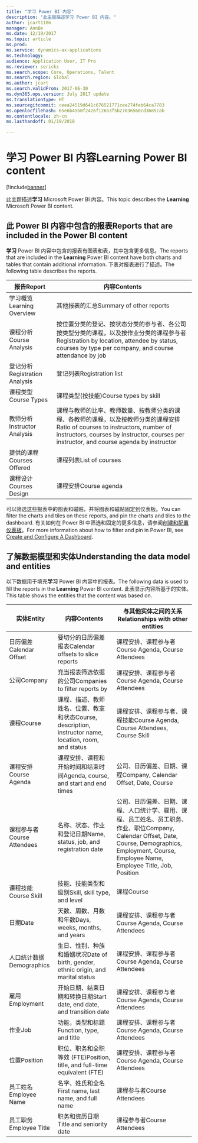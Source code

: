 ```yaml
---
title: "学习 Power BI 内容"
description: "此主题描述学习 Power BI 内容。"
author: jcart1106
manager: AnnBe
ms.date: 12/19/2017
ms.topic: article
ms.prod: 
ms.service: dynamics-ax-applications
ms.technology: 
audience: Application User, IT Pro
ms.reviewer: sericks
ms.search.scope: Core, Operations, Talent
ms.search.region: Global
ms.author: jcart
ms.search.validFrom: 2017-06-30
ms.dyn365.ops.version: July 2017 update
ms.translationtype: HT
ms.sourcegitcommit: ceea24519d641c676521771cee274feb64ca7783
ms.openlocfilehash: 65e6b45b0f2426f126b3f5b27036560cd3685cab
ms.contentlocale: zh-cn
ms.lasthandoff: 01/19/2018

---
```


# <a name="learning-power-bi-content"></a><span data-ttu-id="b0cbf-103">学习 Power BI 内容</span><span class="sxs-lookup"><span data-stu-id="b0cbf-103">Learning Power BI content</span></span>

[!include[banner](../includes/banner.md)]

<span data-ttu-id="b0cbf-104">此主题描述**学习** Microsoft Power BI 内容。</span><span class="sxs-lookup"><span data-stu-id="b0cbf-104">This topic describes the **Learning** Microsoft Power BI content.</span></span>

## <a name="reports-that-are-included-in-the-power-bi-content"></a><span data-ttu-id="b0cbf-105">此 Power BI 内容中包含的报表</span><span class="sxs-lookup"><span data-stu-id="b0cbf-105">Reports that are included in the Power BI content</span></span>

<span data-ttu-id="b0cbf-106">**学习** Power BI 内容中包含的报表有图表和表，其中包含更多信息。</span><span class="sxs-lookup"><span data-stu-id="b0cbf-106">The reports that are included in the **Learning** Power BI content have both charts and tables that contain additional information.</span></span> <span data-ttu-id="b0cbf-107">下表对报表进行了描述。</span><span class="sxs-lookup"><span data-stu-id="b0cbf-107">The following table describes the reports.</span></span>

| <span data-ttu-id="b0cbf-108">报告</span><span class="sxs-lookup"><span data-stu-id="b0cbf-108">Report</span></span>                | <span data-ttu-id="b0cbf-109">内容</span><span class="sxs-lookup"><span data-stu-id="b0cbf-109">Contents</span></span> |
|-----------------------|----------|
| <span data-ttu-id="b0cbf-110">学习概览</span><span class="sxs-lookup"><span data-stu-id="b0cbf-110">Learning Overview</span></span>     | <span data-ttu-id="b0cbf-111">其他报表的汇总</span><span class="sxs-lookup"><span data-stu-id="b0cbf-111">Summary of other reports</span></span> |
| <span data-ttu-id="b0cbf-112">课程分析</span><span class="sxs-lookup"><span data-stu-id="b0cbf-112">Course Analysis</span></span>       | <span data-ttu-id="b0cbf-113">按位置分类的登记、按状态分类的参与者、各公司按类型分类的课程，以及按作业分类的课程参与者</span><span class="sxs-lookup"><span data-stu-id="b0cbf-113">Registration by location, attendee by status, courses by type per company, and course attendance by job</span></span> |
| <span data-ttu-id="b0cbf-114">登记分析</span><span class="sxs-lookup"><span data-stu-id="b0cbf-114">Registration Analysis</span></span> | <span data-ttu-id="b0cbf-115">登记列表</span><span class="sxs-lookup"><span data-stu-id="b0cbf-115">Registration list</span></span> |
| <span data-ttu-id="b0cbf-116">课程类型</span><span class="sxs-lookup"><span data-stu-id="b0cbf-116">Course Types</span></span>          | <span data-ttu-id="b0cbf-117">课程类型(按技能)</span><span class="sxs-lookup"><span data-stu-id="b0cbf-117">Course types by skill</span></span> |
| <span data-ttu-id="b0cbf-118">教师分析</span><span class="sxs-lookup"><span data-stu-id="b0cbf-118">Instructor Analysis</span></span>   | <span data-ttu-id="b0cbf-119">课程与教师的比率、教师数量、按教师分类的课程、各教师的课程，以及按教师分类的课程安排</span><span class="sxs-lookup"><span data-stu-id="b0cbf-119">Ratio of courses to instructors, number of instructors, courses by instructor, courses per instructor, and course agenda by instructor</span></span> |
| <span data-ttu-id="b0cbf-120">提供的课程</span><span class="sxs-lookup"><span data-stu-id="b0cbf-120">Courses Offered</span></span>       | <span data-ttu-id="b0cbf-121">课程列表</span><span class="sxs-lookup"><span data-stu-id="b0cbf-121">List of courses</span></span> |
| <span data-ttu-id="b0cbf-122">课程设计</span><span class="sxs-lookup"><span data-stu-id="b0cbf-122">Courses Design</span></span>        | <span data-ttu-id="b0cbf-123">课程安排</span><span class="sxs-lookup"><span data-stu-id="b0cbf-123">Course agenda</span></span> |

<span data-ttu-id="b0cbf-124">可以筛选这些报表中的图表和磁贴，并将图表和磁贴固定到仪表板。</span><span class="sxs-lookup"><span data-stu-id="b0cbf-124">You can filter the charts and tiles on these reports, and pin the charts and tiles to the dashboard.</span></span> <span data-ttu-id="b0cbf-125">有关如何在 Power BI 中筛选和固定的更多信息，请参阅[创建和配置仪表板](https://powerbi.microsoft.com/en-us/guided-learning/powerbi-learning-4-2-create-configure-dashboards)。</span><span class="sxs-lookup"><span data-stu-id="b0cbf-125">For more information about how to filter and pin in Power BI, see [Create and Configure A Dashboard](https://powerbi.microsoft.com/en-us/guided-learning/powerbi-learning-4-2-create-configure-dashboards).</span></span>

## <a name="understanding-the-data-model-and-entities"></a><span data-ttu-id="b0cbf-126">了解数据模型和实体</span><span class="sxs-lookup"><span data-stu-id="b0cbf-126">Understanding the data model and entities</span></span>

<span data-ttu-id="b0cbf-127">以下数据用于填充**学习** Power BI 内容中的报表。</span><span class="sxs-lookup"><span data-stu-id="b0cbf-127">The following data is used to fill the reports in the **Learning** Power BI content.</span></span> <span data-ttu-id="b0cbf-128">此表显示内容所基于的实体。</span><span class="sxs-lookup"><span data-stu-id="b0cbf-128">This table shows the entities that the content was based on.</span></span>

| <span data-ttu-id="b0cbf-129">实体</span><span class="sxs-lookup"><span data-stu-id="b0cbf-129">Entity</span></span>           | <span data-ttu-id="b0cbf-130">内容</span><span class="sxs-lookup"><span data-stu-id="b0cbf-130">Contents</span></span>                                                         | <span data-ttu-id="b0cbf-131">与其他实体之间的关系</span><span class="sxs-lookup"><span data-stu-id="b0cbf-131">Relationships with other entities</span></span> |
|------------------|------------------------------------------------------------------|-----------------------------------|
| <span data-ttu-id="b0cbf-132">日历偏差</span><span class="sxs-lookup"><span data-stu-id="b0cbf-132">Calendar Offset</span></span>  | <span data-ttu-id="b0cbf-133">要切分的日历偏差报表</span><span class="sxs-lookup"><span data-stu-id="b0cbf-133">Calendar offsets to slice reports</span></span>                                | <span data-ttu-id="b0cbf-134">课程安排、课程参与者</span><span class="sxs-lookup"><span data-stu-id="b0cbf-134">Course Agenda, Course Attendees</span></span> |
| <span data-ttu-id="b0cbf-135">公司</span><span class="sxs-lookup"><span data-stu-id="b0cbf-135">Company</span></span>          | <span data-ttu-id="b0cbf-136">充当报表筛选依据的公司</span><span class="sxs-lookup"><span data-stu-id="b0cbf-136">Companies to filter reports by</span></span>                                   | <span data-ttu-id="b0cbf-137">课程安排、课程参与者</span><span class="sxs-lookup"><span data-stu-id="b0cbf-137">Course Agenda, Course Attendees</span></span> |
| <span data-ttu-id="b0cbf-138">课程</span><span class="sxs-lookup"><span data-stu-id="b0cbf-138">Course</span></span>           | <span data-ttu-id="b0cbf-139">课程、描述、教师姓名、位置、教室和状态</span><span class="sxs-lookup"><span data-stu-id="b0cbf-139">Course, description, instructor name, location, room, and status</span></span> | <span data-ttu-id="b0cbf-140">课程安排、课程参与者、课程技能</span><span class="sxs-lookup"><span data-stu-id="b0cbf-140">Course Agenda, Course Attendees, Course Skill</span></span> |
| <span data-ttu-id="b0cbf-141">课程安排</span><span class="sxs-lookup"><span data-stu-id="b0cbf-141">Course Agenda</span></span>    | <span data-ttu-id="b0cbf-142">课程安排、课程和开始时间和结束时间</span><span class="sxs-lookup"><span data-stu-id="b0cbf-142">Agenda, course, and start and end times</span></span>                          | <span data-ttu-id="b0cbf-143">公司、日历偏差、日期、课程</span><span class="sxs-lookup"><span data-stu-id="b0cbf-143">Company, Calendar Offset, Date, Course</span></span> |
| <span data-ttu-id="b0cbf-144">课程参与者</span><span class="sxs-lookup"><span data-stu-id="b0cbf-144">Course Attendees</span></span> | <span data-ttu-id="b0cbf-145">名称、状态、作业和登记日期</span><span class="sxs-lookup"><span data-stu-id="b0cbf-145">Name, status, job, and registration date</span></span>                         | <span data-ttu-id="b0cbf-146">公司、日历偏差、日期、课程、人口统计学、雇用、课程、员工姓名、员工职务、作业、职位</span><span class="sxs-lookup"><span data-stu-id="b0cbf-146">Company, Calendar Offset, Date, Course, Demographics, Employment, Course, Employee Name, Employee Title, Job, Position</span></span> |
| <span data-ttu-id="b0cbf-147">课程技能</span><span class="sxs-lookup"><span data-stu-id="b0cbf-147">Course Skill</span></span>     | <span data-ttu-id="b0cbf-148">技能、技能类型和级别</span><span class="sxs-lookup"><span data-stu-id="b0cbf-148">Skill, skill type, and level</span></span>                                     | <span data-ttu-id="b0cbf-149">课程</span><span class="sxs-lookup"><span data-stu-id="b0cbf-149">Course</span></span> |
| <span data-ttu-id="b0cbf-150">日期</span><span class="sxs-lookup"><span data-stu-id="b0cbf-150">Date</span></span>             | <span data-ttu-id="b0cbf-151">天数、周数、月数和年数</span><span class="sxs-lookup"><span data-stu-id="b0cbf-151">Days, weeks, months, and years</span></span>                                   | <span data-ttu-id="b0cbf-152">课程安排、课程参与者</span><span class="sxs-lookup"><span data-stu-id="b0cbf-152">Course Agenda, Course Attendees</span></span> |
| <span data-ttu-id="b0cbf-153">人口统计数据</span><span class="sxs-lookup"><span data-stu-id="b0cbf-153">Demographics</span></span>     | <span data-ttu-id="b0cbf-154">生日、性别、种族和婚姻状况</span><span class="sxs-lookup"><span data-stu-id="b0cbf-154">Date of birth, gender, ethnic origin, and marital status</span></span>         | <span data-ttu-id="b0cbf-155">课程安排、课程参与者</span><span class="sxs-lookup"><span data-stu-id="b0cbf-155">Course Agenda, Course Attendees</span></span> |
| <span data-ttu-id="b0cbf-156">雇用</span><span class="sxs-lookup"><span data-stu-id="b0cbf-156">Employment</span></span>       | <span data-ttu-id="b0cbf-157">开始日期、结束日期和转换日期</span><span class="sxs-lookup"><span data-stu-id="b0cbf-157">Start date, end date, and transition date</span></span>                        | <span data-ttu-id="b0cbf-158">课程安排、课程参与者</span><span class="sxs-lookup"><span data-stu-id="b0cbf-158">Course Agenda, Course Attendees</span></span> |
| <span data-ttu-id="b0cbf-159">作业</span><span class="sxs-lookup"><span data-stu-id="b0cbf-159">Job</span></span>              | <span data-ttu-id="b0cbf-160">功能，类型和标题</span><span class="sxs-lookup"><span data-stu-id="b0cbf-160">Function, type, and title</span></span>                                        | <span data-ttu-id="b0cbf-161">课程安排、课程参与者</span><span class="sxs-lookup"><span data-stu-id="b0cbf-161">Course Agenda, Course Attendees</span></span> |
| <span data-ttu-id="b0cbf-162">位置</span><span class="sxs-lookup"><span data-stu-id="b0cbf-162">Position</span></span>         | <span data-ttu-id="b0cbf-163">职位、职务和全职等效 (FTE)</span><span class="sxs-lookup"><span data-stu-id="b0cbf-163">Position, title, and full-time equivalent (FTE)</span></span>                  | <span data-ttu-id="b0cbf-164">课程安排、课程参与者</span><span class="sxs-lookup"><span data-stu-id="b0cbf-164">Course Agenda, Course Attendees</span></span> |
| <span data-ttu-id="b0cbf-165">员工姓名</span><span class="sxs-lookup"><span data-stu-id="b0cbf-165">Employee Name</span></span>    | <span data-ttu-id="b0cbf-166">名字、姓氏和全名</span><span class="sxs-lookup"><span data-stu-id="b0cbf-166">First name, last name, and full name</span></span>                             | <span data-ttu-id="b0cbf-167">课程参与者</span><span class="sxs-lookup"><span data-stu-id="b0cbf-167">Course Attendees</span></span> |
| <span data-ttu-id="b0cbf-168">员工职务</span><span class="sxs-lookup"><span data-stu-id="b0cbf-168">Employee Title</span></span>   | <span data-ttu-id="b0cbf-169">职务和资历日期</span><span class="sxs-lookup"><span data-stu-id="b0cbf-169">Title and seniority date</span></span>                                         | <span data-ttu-id="b0cbf-170">课程参与者</span><span class="sxs-lookup"><span data-stu-id="b0cbf-170">Course Attendees</span></span> |




